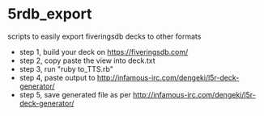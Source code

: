 # 5rdb_export
scripts to easily export fiveringsdb decks to other formats

* step 1, build your deck on https://fiveringsdb.com/
* step 2, copy paste the view into deck.txt
* step 3, run "ruby to_TTS.rb"
* step 4, paste output to http://infamous-irc.com/dengeki/l5r-deck-generator/
* step 5, save generated file as per http://infamous-irc.com/dengeki/l5r-deck-generator/
